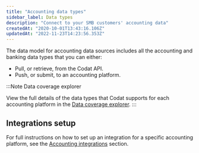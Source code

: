```yaml
---
title: "Accounting data types"
sidebar_label: Data types
description: "Connect to your SMB customers' accounting data"
createdAt: "2020-10-01T13:43:16.106Z"
updatedAt: "2022-11-23T14:23:56.353Z"
---
```


The data model for accounting data sources includes all the accounting and banking data types that you can either:

- Pull, or retrieve, from the Codat API.
- Push, or submit, to an accounting platform.

:::Note Data coverage explorer

View the full details of the data types that Codat supports for each accounting platform in the <a className="external" href="https://knowledge.codat.io/supported-features/accounting?view=tab-by-data-type" target="_blank">Data coverage explorer</a>.
:::

## Integrations setup

For full instructions on how to set up an integration for a specific accounting platform, see the [Accounting integrations](/accounting-api/overview) section.
